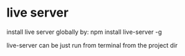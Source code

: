 # live server

install live server globally by:
npm install live-server -g

live-server can be just run from terminal from the project dir

